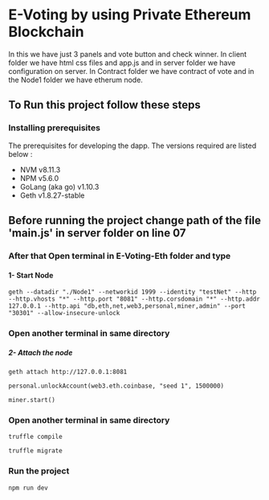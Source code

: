 # E-Voting by using Private Ethereum Blockchain

In this we have just 3 panels and vote button and check winner. In client folder we have html css files and app.js and in server folder we have configuration on server.
In Contract folder we have contract of vote and in the Node1 folder we have etherum node.
## To Run this project follow these steps

### Installing prerequisites
The prerequisites for developing the dapp. The versions required are listed below :

- NVM v8.11.3
- NPM v5.6.0
- GoLang (aka go) v1.10.3
- Geth v1.8.27-stable

## Before running the project change path of the file 'main.js' in server folder on line 07 

### After that Open terminal in E-Voting-Eth folder and type 

#### 1- Start Node
```
geth --datadir "./Node1" --networkid 1999 --identity "testNet" --http --http.vhosts "*" --http.port "8081" --http.corsdomain "*" --http.addr 127.0.0.1 --http.api "db,eth,net,web3,personal,miner,admin" --port "30301" --allow-insecure-unlock

```
### Open another terminal in same directory 
##### 2- Attach the node 

```
geth attach http://127.0.0.1:8081

personal.unlockAccount(web3.eth.coinbase, "seed 1", 1500000)

miner.start()

```
### Open another terminal in same directory

```
truffle compile

truffle migrate

```

### Run the project 

``` 
npm run dev

```

